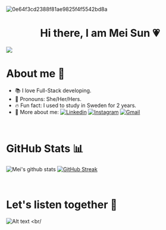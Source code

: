 ![0e64f3cd2388f81ae9825f4f5542bd8a](https://user-images.githubusercontent.com/98043363/216760038-1d353d01-d62f-4a5a-95a4-7015d070047b.gif)
<h1 align="center">Hi there, I am Mei Sun 💗</h1>

![](https://komarev.com/ghpvc/?username=meisun0107&color=ff69b4&label=🍨_Nice_To_Meet_U!_You+are+my+visitor+No.)
<br>
<h1>About me 🙋</h1>

- 📚 I love Full-Stack developing.
- 🎀 Pronouns: She/Her/Hers.
- 🔥 Fun fact: I used to study in Sweden for 2 years.
- 🤙 More about me: 
[![Linkedin](https://img.shields.io/badge/-Mei_Sun-blue?style=flat&logo=Linkedin&logoColor=white)](https://www.linkedIn.com/in/mei-sun-b928751a0/)
[![Instagram](https://img.shields.io/badge/-__momosunny-white?style=flat&logo=Instagram&logoColor=white&color=833AB4)](https://www.instagram.com/_momosunny/)
[![Gmail](https://img.shields.io/badge/-Contact_me_via_Gmail-c14438?style=flat&logo=Gmail&logoColor=white&color=BB001B)](mailto:0107sun.mei@gmail.com)

<br>
  
<h1>GitHub Stats 📊</h1>
 
![Mei's github stats](https://github-readme-stats.vercel.app/api?username=meisun0107&show_icons=true&theme=dracula) 
[![GitHub Streak](https://github-readme-streak-stats.herokuapp.com/?user=meisun0107&theme=dracula)](https://git.io/streak-stats) 
  
<br>
  
<h1>Let's listen together 🎵</h1>
 
![Alt text](https://spotify-recently-played-readme.vercel.app/api?user=ixh0vhwidiwcn95t394nc9gwn&count=3&width=1000)
<br/
